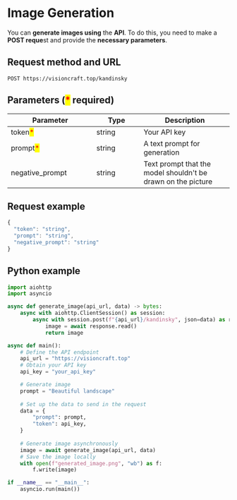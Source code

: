 # Image Generation

You can **generate images using** the **API**. To do this, you need to make a **POST reque**st and provide the **necessary parameters**.

## Request method and URL

```
POST https://visioncraft.top/kandinsky
```

## Parameters (<mark style="color:red;">\*</mark> required)

<table><thead><tr><th width="178">Parameter</th><th width="91">Type</th><th>Description</th></tr></thead><tbody><tr><td>token<mark style="color:red;">*</mark></td><td>string</td><td>Your API key</td></tr><tr><td>prompt<mark style="color:red;">*</mark></td><td>string</td><td>A text prompt for generation</td></tr><tr><td>negative_prompt</td><td>string</td><td>Text prompt that the model shouldn't be drawn on the picture</td></tr></tbody></table>

## Request example

```javascript
{
  "token": "string",
  "prompt": "string",
  "negative_prompt": "string"
}
```

## Python example

```python
import aiohttp
import asyncio

async def generate_image(api_url, data) -> bytes:
    async with aiohttp.ClientSession() as session:
        async with session.post(f"{api_url}/kandinsky", json=data) as response:
            image = await response.read()
            return image

async def main():
    # Define the API endpoint
    api_url = "https://visioncraft.top"
    # Obtain your API key
    api_key = "your_api_key"

    # Generate image
    prompt = "Beautiful landscape"
 
    # Set up the data to send in the request
    data = {
        "prompt": prompt,
        "token": api_key,
    }
    
    # Generate image asynchronously
    image = await generate_image(api_url, data)
    # Save the image locally
    with open(f"generated_image.png", "wb") as f:
        f.write(image)

if __name__ == "__main__":
    asyncio.run(main())
```
